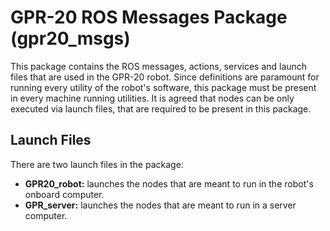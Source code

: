 # GPR-20 ROS Messages Package (gpr20_msgs)
This package contains the ROS messages, actions, services and launch files that are used in the GPR-20 robot. Since definitions are paramount for running every utility of the robot's software, this package must be present in every machine running utilities. It is agreed that nodes can be only executed via launch files, that are required to be present in this package.

## Launch Files
There are two launch files in the package:
- __GPR20_robot:__ launches the nodes that are meant to run in the robot's onboard computer.
- __GPR_server:__ launches the nodes that are meant to run in a server computer.
